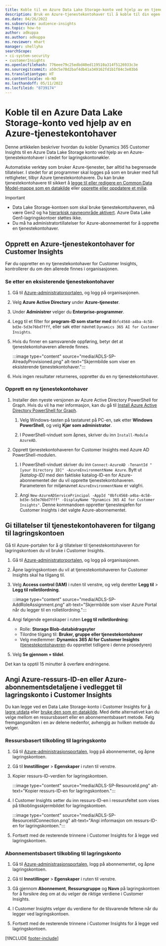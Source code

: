 ```yaml
---
title: Koble til en Azure Data Lake Storage-konto ved hjelp av en tjenestekontohaver
description: Bruk en Azure-tjenestekontohaver til å koble til din egen datasjø.
ms.date: 04/26/2022
ms.subservice: audience-insights
ms.topic: how-to
author: adkuppa
ms.author: adkuppa
ms.reviewer: mhart
manager: shellyha
searchScope:
- ci-system-security
- customerInsights
ms.openlocfilehash: 776eee79c25edbd40ed119510a314f5126933c3e
ms.sourcegitcommit: a50c5e70d2baf4db41a349162fd1b1f84c3e03b6
ms.translationtype: HT
ms.contentlocale: nb-NO
ms.lasthandoff: 05/11/2022
ms.locfileid: "8739174"
---
```

# <a name="connect-to-an-azure-data-lake-storage-account-by-using-an-azure-service-principal"></a>Koble til en Azure Data Lake Storage-konto ved hjelp av en Azure-tjenestekontohaver

Denne artikkelen beskriver hvordan du kobler Dynamics 365 Customer Insights til en Azure Data Lake Storage konto ved hjelp av en Azure-tjenestekontohaver i stedet for lagringskontonøkler. 

Automatiske verktøy som bruker Azure-tjenester, bør alltid ha begrensede tillatelser. I stedet for at programmer skal logges på som en bruker med full rettigheter, tilbyr Azure tjenestekontohavere. Du kan bruke tjenestekontohavere til sikkert å [legge til eller redigere en Common Data Model-mappe som en datakilde](connect-common-data-model.md) eller [opprette eller oppdatere et miljø](create-environment.md).

> [!IMPORTANT]
> - Data Lake Storage-kontoen som skal bruke tjenestekontohaveren, må være Gen2 og ha [hierarkisk navneområde aktivert](/azure/storage/blobs/data-lake-storage-namespace). Azure Data Lake Gen1-lagringskontoer støttes ikke.
> - Du må ha administratortillatelser for Azure-abonnementet for å opprette en tjenestekontohaver.

## <a name="create-an-azure-service-principal-for-customer-insights"></a>Opprett en Azure-tjenestekontohaver for Customer Insights

Før du oppretter en ny tjenestekontohaver for Customer Insights, kontrollerer du om den allerede finnes i organisasjonen.

### <a name="look-for-an-existing-service-principal"></a>Se etter en eksisterende tjenestekontohaver

1. Gå til [Azure-administratorportalen](https://portal.azure.com), og logg på organisasjonen.

2. Velg **Azure Active Directory** under **Azure-tjenester**.

3. Under **Administrer** velger du **Enterprise-programmer**.

4. Legg til et filter for **program-ID som starter med** `0bfc4568-a4ba-4c58-bd3e-5d3e76bd7fff`, eller søk etter navnet `Dynamics 365 AI for Customer Insights`.

5. Hvis du finner en samsvarende oppføring, betyr det at tjenestekontohaveren allerede finnes. 
   
   :::image type="content" source="media/ADLS-SP-AlreadyProvisioned.png" alt-text="Skjermbilde som viser en eksisterende tjenestekontohaver.":::
   
6. Hvis ingen resultater returneres, oppretter du en ny tjenestekontohaver.

### <a name="create-a-new-service-principal"></a>Opprett en ny tjenestekontohaver

1. Installer den nyeste versjonen av Azure Active Directory PowerShell for Graph. Hvis du vil ha mer informasjon, kan du gå til [Install Azure Active Directory PowerShell for Graph](/powershell/azure/active-directory/install-adv2).

   1. Velg Windows-tasten på tastaturet på PC-en, søk etter **Windows PowerShell**, og velg **Kjør som administrator**.
   
   1. I PowerShell-vinduet som åpnes, skriver du inn `Install-Module AzureAD`.

2. Opprett tjenestekontohaveren for Customer Insights med Azure AD PowerShell-modulen.

   1. I PowerShell-vinduet skriver du inn `Connect-AzureAD -TenantId "[your Directory ID]" -AzureEnvironmentName Azure`. Bytt ut *[katalog-ID]* med den faktiske katalog-ID-en for Azure-abonnementet der du vil opprette tjenestekontohaveren. Parameteren for miljønavnet `AzureEnvironmentName` er valgfri.
  
   1. Angi `New-AzureADServicePrincipal -AppId "0bfc4568-a4ba-4c58-bd3e-5d3e76bd7fff" -DisplayName "Dynamics 365 AI for Customer Insights"`. Denne kommandoen oppretter tjenestesjefen for Customer Insights i det valgte Azure-abonnementet. 

## <a name="grant-permissions-to-the-service-principal-to-access-the-storage-account"></a>Gi tillatelser til tjenestekontohaveren for tilgang til lagringskontoen

Gå til Azure-portalen for å gi tillatelser til tjenestekontohaveren for lagringskontoen du vil bruke i Customer Insights.

1. Gå til [Azure-administratorportalen](https://portal.azure.com), og logg på organisasjonen.

1. Åpne lagringskontoen du vil at tjenestekontohaveren for Customer Insights skal ha tilgang til.

1. Velg **Access control (IAM)** i ruten til venstre, og velg deretter **Legg til** > **Legg til rolletilordning**.

   :::image type="content" source="media/ADLS-SP-AddRoleAssignment.png" alt-text="Skjermbilde som viser Azure Portal når du legger til en rolletilordning.":::

1. Angi følgende egenskaper i ruten **Legg til rolletilordning**:
   - Rolle: **Storage Blob-databidragsyter**
   - Tilordne tilgang til: **Bruker, gruppe eller tjenestekontohaver**
   - Velg medlemmer: **Dynamics 365 AI for Customer Insights** ([tjenestekontohaveren](#create-a-new-service-principal) du opprettet tidligere i denne prosedyren)

1.  Velg **Se gjennom + tildel**.

Det kan ta opptil 15 minutter å overføre endringene.

## <a name="enter-the-azure-resource-id-or-the-azure-subscription-details-in-the-storage-account-attachment-to-customer-insights"></a>Angi Azure-ressurs-ID-en eller Azure-abonnementsdetaljene i vedlegget til lagringskonto i Customer Insights

Du kan legge ved en Data Lake Storage-konto i Customer Insights for [å lagre utdata](manage-environments.md) eller [bruke den som en datakilde](connect-dataverse-managed-lake.md). Med dette alternativet kan du velge mellom en ressursbasert eller en abonnementsbasert metode. Følg fremgangsmåten i en av delene nedenfor, avhengig av hvilken metode du velger.

### <a name="resource-based-storage-account-connection"></a>Ressursbasert tilkobling til lagringskonto

1. Gå til [Azure-administrasjonsportalen](https://portal.azure.com), logg på abonnementet, og åpne lagringskontoen.

1. Gå til **Innstillinger** > **Egenskaper** i ruten til venstre.

1. Kopier ressurs-ID-verdien for lagringskontoen.

   :::image type="content" source="media/ADLS-SP-ResourceId.png" alt-text="Kopier ressurs-ID-en for lagringskontoen.":::

1. I Customer Insights setter du inn ressurs-ID-en i ressursfeltet som vises på tilkoblingsskjermbildet for lagringskontoen.

   :::image type="content" source="media/ADLS-SP-ResourceIdConnection.png" alt-text="Angi informasjon om ressurs-ID-en for lagringskontoen.":::   

1. Fortsett med de resterende trinnene i Customer Insights for å legge ved lagringskontoen.

### <a name="subscription-based-storage-account-connection"></a>Abonnementsbasert tilkobling til lagringskonto

1. Gå til [Azure-administrasjonsportalen](https://portal.azure.com), logg på abonnementet, og åpne lagringskontoen.

1. Gå til **Innstillinger** > **Egenskaper** i ruten til venstre.

1. Gå gjennom **Abonnement**, **Ressursgruppe** og **Navn** på lagringskontoen for å forsikre deg om at du velger de riktige verdiene i Customer Insights.

1. I Customer Insights velger du verdiene for de tilsvarende feltene når du legger ved lagringskontoen.

1. Fortsett med de resterende trinnene i Customer Insights for å legge ved lagringskontoen.


[!INCLUDE [footer-include](includes/footer-banner.md)]